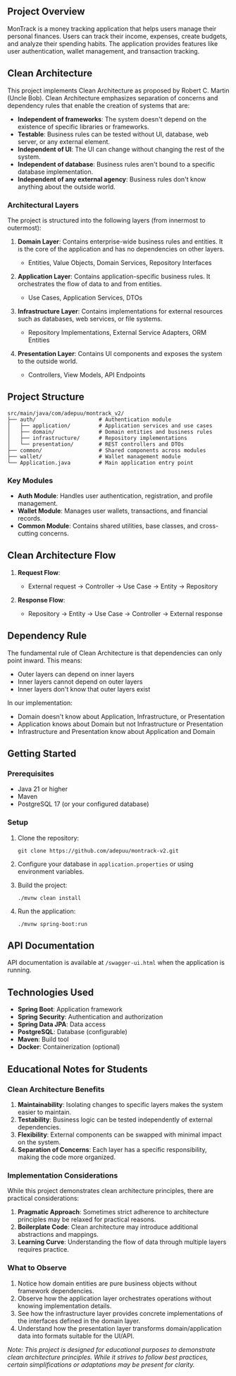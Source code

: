 ## Project Overview 

MonTrack is a money tracking application that helps users manage their personal finances. Users can track their income, expenses, create budgets, and analyze their spending habits. The application provides features like user authentication, wallet management, and transaction tracking.

## Clean Architecture

This project implements Clean Architecture as proposed by Robert C. Martin (Uncle Bob). Clean Architecture emphasizes separation of concerns and dependency rules that enable the creation of systems that are:

- **Independent of frameworks**: The system doesn't depend on the existence of specific libraries or frameworks.
- **Testable**: Business rules can be tested without UI, database, web server, or any external element.
- **Independent of UI**: The UI can change without changing the rest of the system.
- **Independent of database**: Business rules aren't bound to a specific database implementation.
- **Independent of any external agency**: Business rules don't know anything about the outside world.

### Architectural Layers

The project is structured into the following layers (from innermost to outermost):

1. **Domain Layer**: Contains enterprise-wide business rules and entities. It is the core of the application and has no dependencies on other layers.
   - Entities, Value Objects, Domain Services, Repository Interfaces

2. **Application Layer**: Contains application-specific business rules. It orchestrates the flow of data to and from entities.
   - Use Cases, Application Services, DTOs

3. **Infrastructure Layer**: Contains implementations for external resources such as databases, web services, or file systems.
   - Repository Implementations, External Service Adapters, ORM Entities

4. **Presentation Layer**: Contains UI components and exposes the system to the outside world.
   - Controllers, View Models, API Endpoints

## Project Structure

```
src/main/java/com/adepuu/montrack_v2/
├── auth/                    # Authentication module
│   ├── application/         # Application services and use cases
│   ├── domain/              # Domain entities and business rules
│   ├── infrastructure/      # Repository implementations
│   └── presentation/        # REST controllers and DTOs
├── common/                  # Shared components across modules
├── wallet/                  # Wallet management module
└── Application.java         # Main application entry point
```

### Key Modules

- **Auth Module**: Handles user authentication, registration, and profile management.
- **Wallet Module**: Manages user wallets, transactions, and financial records.
- **Common Module**: Contains shared utilities, base classes, and cross-cutting concerns.

## Clean Architecture Flow

1. **Request Flow**:
   - External request → Controller → Use Case → Entity → Repository
   
2. **Response Flow**:
   - Repository → Entity → Use Case → Controller → External response

## Dependency Rule

The fundamental rule of Clean Architecture is that dependencies can only point inward. This means:

- Outer layers can depend on inner layers
- Inner layers cannot depend on outer layers
- Inner layers don't know that outer layers exist

In our implementation:
- Domain doesn't know about Application, Infrastructure, or Presentation
- Application knows about Domain but not Infrastructure or Presentation
- Infrastructure and Presentation know about Application and Domain

## Getting Started

### Prerequisites

- Java 21 or higher
- Maven
- PostgreSQL 17 (or your configured database)

### Setup

1. Clone the repository:
   ```
   git clone https://github.com/adepuu/montrack-v2.git
   ```

2. Configure your database in `application.properties` or using environment variables.

3. Build the project:
   ```
   ./mvnw clean install
   ```

4. Run the application:
   ```
   ./mvnw spring-boot:run
   ```

## API Documentation

API documentation is available at `/swagger-ui.html` when the application is running.

## Technologies Used

- **Spring Boot**: Application framework
- **Spring Security**: Authentication and authorization
- **Spring Data JPA**: Data access
- **PostgreSQL**: Database (configurable)
- **Maven**: Build tool
- **Docker**: Containerization (optional)

## Educational Notes for Students

### Clean Architecture Benefits

1. **Maintainability**: Isolating changes to specific layers makes the system easier to maintain.
2. **Testability**: Business logic can be tested independently of external dependencies.
3. **Flexibility**: External components can be swapped with minimal impact on the system.
4. **Separation of Concerns**: Each layer has a specific responsibility, making the code more organized.

### Implementation Considerations

While this project demonstrates clean architecture principles, there are practical considerations:

1. **Pragmatic Approach**: Sometimes strict adherence to architecture principles may be relaxed for practical reasons.
2. **Boilerplate Code**: Clean architecture may introduce additional abstractions and mappings.
3. **Learning Curve**: Understanding the flow of data through multiple layers requires practice.

### What to Observe

1. Notice how domain entities are pure business objects without framework dependencies.
2. Observe how the application layer orchestrates operations without knowing implementation details.
3. See how the infrastructure layer provides concrete implementations of the interfaces defined in the domain layer.
4. Understand how the presentation layer transforms domain/application data into formats suitable for the UI/API.

*Note: This project is designed for educational purposes to demonstrate clean architecture principles. While it strives to follow best practices, certain simplifications or adaptations may be present for clarity.*

